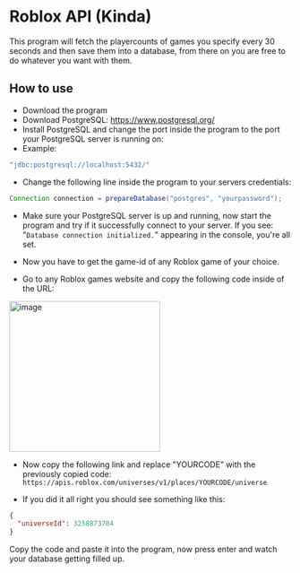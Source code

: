 # Roblox API (Kinda)
This program will fetch the playercounts of games you specify every 30 seconds and then save them into a database, 
from there on you are free to do whatever you want with them.

## How to use
- Download the program
- Download PostgreSQL: https://www.postgresql.org/
- Install PostgreSQL and change the port inside the program to the port your PostgreSQL server is running on:
- Example:
```java
"jdbc:postgresql://localhost:5432/"
```
- Change the following line inside the program to your servers credentials:
```java
Connection connection = prepareDatabase("postgres", "yourpassword");
```
- Make sure your PostgreSQL server is up and running, now start the program and try if it successfully connect to your server.
  If you see: "``Database connection initialized.``" appearing in the console, you're all set.
  
- Now you have to get the game-id of any Roblox game of your choice.
- Go to any Roblox games website and copy the following code inside of the URL:
<img width="269" alt="image" src="https://github.com/floriiian/RobloxAPI/assets/112857696/78cddc2d-361e-481a-9ccf-b04be01048cb">

- Now copy the following link and replace "YOURCODE" with the previously copied code:
``https://apis.roblox.com/universes/v1/places/YOURCODE/universe``

- If you did it all right you should see something like this:
```json
{
  "universeId": 3258873704
}
```
Copy the code and paste it into the program, now press enter and watch your database getting filled up.
